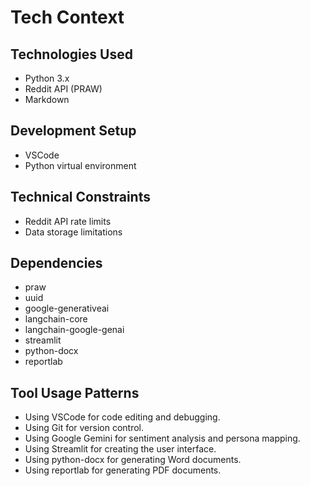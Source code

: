 # Tech Context

## Technologies Used
*   Python 3.x
*   Reddit API (PRAW)
*   Markdown

## Development Setup
*   VSCode
*   Python virtual environment

## Technical Constraints
*   Reddit API rate limits
*   Data storage limitations

## Dependencies
*   praw
*   uuid
*   google-generativeai
*   langchain-core
*   langchain-google-genai
*   streamlit
*   python-docx
*   reportlab

## Tool Usage Patterns
*   Using VSCode for code editing and debugging.
*   Using Git for version control.
*   Using Google Gemini for sentiment analysis and persona mapping.
*   Using Streamlit for creating the user interface.
*   Using python-docx for generating Word documents.
*   Using reportlab for generating PDF documents.
